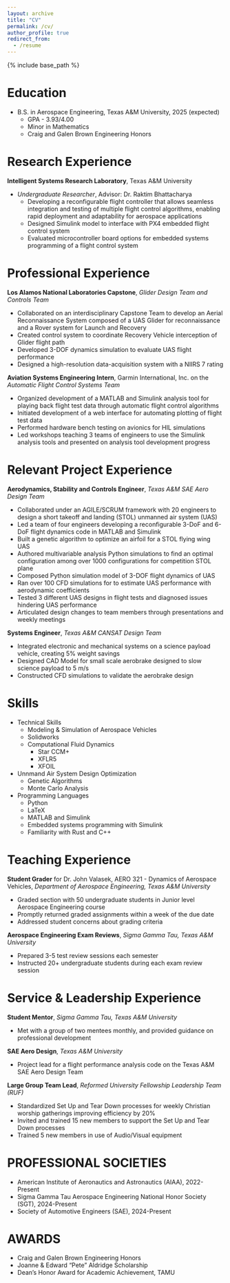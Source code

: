 ```yaml
---
layout: archive
title: "CV"
permalink: /cv/
author_profile: true
redirect_from:
  - /resume
---
```


{% include base_path %}

<!-- Publications
======
  <ul>{% for post in site.publications reversed %}
    {% include archive-single-cv.html %}
  {% endfor %}</ul>
   -->
<!-- Talks
======
  <ul>{% for post in site.talks reversed %}
    {% include archive-single-talk-cv.html  %}
  {% endfor %}</ul>
   -->
<!-- Teaching
======
  <ul>{% for post in site.teaching reversed %}
    {% include archive-single-cv.html %}
  {% endfor %}</ul>
   -->

Education
======
* B.S. in Aerospace Engineering, Texas A&M University, 2025 (expected)
  * GPA - 3.93/4.00
  * Minor in Mathematics
  * Craig and Galen Brown Engineering Honors

Research Experience
======
**Intelligent Systems Research Laboratory**, Texas A&M University
* *Undergraduate Researcher*, Advisor: Dr. Raktim Bhattacharya
  * Developing a reconfigurable flight controller that allows seamless integration and testing of multiple flight control algorithms, enabling rapid deployment and adaptability for aerospace applications
  * Designed Simulink model to interface with PX4 embedded flight control system
  * Evaluated microcontroller board options for embedded systems programming of a flight control system

Professional Experience
======
**Los Alamos National Laboratories Capstone**, *Glider Design Team and Controls Team*
  * Collaborated on an interdisciplinary Capstone Team to develop an Aerial Reconnaissance System composed of a UAS Glider for reconnaissance and a Rover system for Launch and Recovery
  * Created control system to coordinate Recovery Vehicle interception of Glider flight path
  * Developed 3-DOF dynamics simulation to evaluate UAS flight performance
  * Designed a high-resolution data-acquisition system with a NIIRS 7 rating 

**Aviation Systems Engineering Intern**, Garmin International, Inc. on the *Automatic Flight Control Systems Team*
  * Organized development of a MATLAB and Simulink analysis tool for playing back flight test data through automatic flight control algorithms
  * Initiated development of a web interface for automating plotting of flight test data
  * Performed hardware bench testing on avionics for HIL simulations
  * Led workshops teaching 3 teams of engineers to use the Simulink analysis tools and presented on analysis tool development progress 

Relevant Project Experience
======
**Aerodynamics, Stability and Controls Engineer**, *Texas A&M SAE Aero Design Team*
  * Collaborated under an AGILE/SCRUM framework with 20 engineers to design a short takeoff and landing (STOL) unmanned air system (UAS)
  * Led a team of four engineers developing a reconfigurable 3-DoF and 6-DoF flight dynamics code in MATLAB and Simulink
  * Built a genetic algorithm to optimize an airfoil for a STOL flying wing UAS
  * Authored multivariable analysis Python simulations to find an optimal configuration among over 1000 configurations for competition STOL plane
  * Composed Python simulation model of 3-DOF flight dynamics of UAS
  * Ran over 100 CFD simulations for to estimate UAS performance with aerodynamic coefficients
  * Tested 3 different UAS designs in flight tests and diagnosed issues hindering UAS performance
  * Articulated design changes to team members through presentations and weekly meetings

**Systems Engineer**, *Texas A&M CANSAT Design Team*
  * Integrated electronic and mechanical systems on a science payload vehicle, creating 5% weight savings
  * Designed CAD Model for small scale aerobrake designed to slow science payload to 5 m/s
  * Constructed CFD simulations to validate the aerobrake design

Skills
======
* Technical Skills
  * Modeling & Simulation of Aerospace Vehicles
  * Solidworks
  * Computational Fluid Dynamics
    * Star CCM+
    * XFLR5
    * XFOIL
* Unnmand Air System Design Optimization
  * Genetic Algorithms
  * Monte Carlo Analysis
* Programming Languages
  * Python
  * LaTeX
  * MATLAB and Simulink
  * Embedded systems programming with Simulink
  * Familiarity with Rust and C++

Teaching Experience 
======
**Student Grader** for Dr. John Valasek, AERO 321 - Dynamics of Aerospace Vehicles, *Department of Aerospace Engineering, Texas A&M University*
  * Graded section with 50 undergraduate students in Junior level Aerospace Engineering course
  * Promptly returned graded assignments within a week of the due date
  * Addressed student concerns about grading criteria
    
**Aerospace Engineering Exam Reviews**, *Sigma Gamma Tau, Texas A&M University*
  * Prepared 3-5 test review sessions each semester
  * Instructed 20+ undergraduate students during each exam review session
    
Service & Leadership Experience
======
**Student Mentor**, *Sigma Gamma Tau, Texas A&M University*
  * Met with a group of two mentees monthly, and provided guidance on professional development

**SAE Aero Design**, *Texas A&M University*
* Project lead for a flight performance analysis code on the Texas A&M SAE Aero Design Team

**Large Group Team Lead**, *Reformed University Fellowship Leadership Team (RUF)*
  * Standardized Set Up and Tear Down processes for weekly Christian worship gatherings improving efficiency by 20%
  * Invited and trained 15 new members to support the Set Up and Tear Down processes
  * Trained 5 new members in use of Audio/Visual equipment
    
PROFESSIONAL SOCIETIES
======
  * American Institute of Aeronautics and Astronautics (AIAA), 2022-Present
  * Sigma Gamma Tau Aerospace Engineering National Honor Society (SGT), 2024-Present
  * Society of Automotive Engineers (SAE), 2024-Present

AWARDS
======
* Craig and Galen Brown Engineering Honors
* Joanne & Edward “Pete” Aldridge Scholarship
* Dean’s Honor Award for Academic Achievement, TAMU
